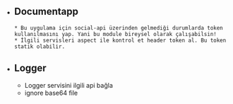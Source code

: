 
- Documentapp
    -
      * Bu uygulama için social-api üzerinden gelmediği durumlarda token kullanılmasını yap. Yani bu module bireysel olarak çalışabilsin!
      * İlgili servisleri aspect ile kontrol et header token al. Bu token statik olabilir.

- Logger
  -  
    * Logger servisini ilgili api bağla
    * ignore base64 file
    

